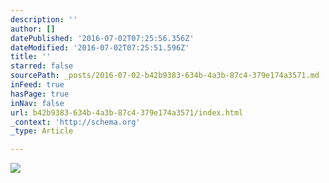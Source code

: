 ```yaml
---
description: ''
author: []
datePublished: '2016-07-02T07:25:56.356Z'
dateModified: '2016-07-02T07:25:51.596Z'
title: ''
starred: false
sourcePath: _posts/2016-07-02-b42b9383-634b-4a3b-87c4-379e174a3571.md
inFeed: true
hasPage: true
inNav: false
url: b42b9383-634b-4a3b-87c4-379e174a3571/index.html
_context: 'http://schema.org'
_type: Article

---
```

![](https://the-grid-user-content.s3-us-west-2.amazonaws.com/7b63601b-d0cc-4793-b61c-6ab90a1bac9c.jpg)
